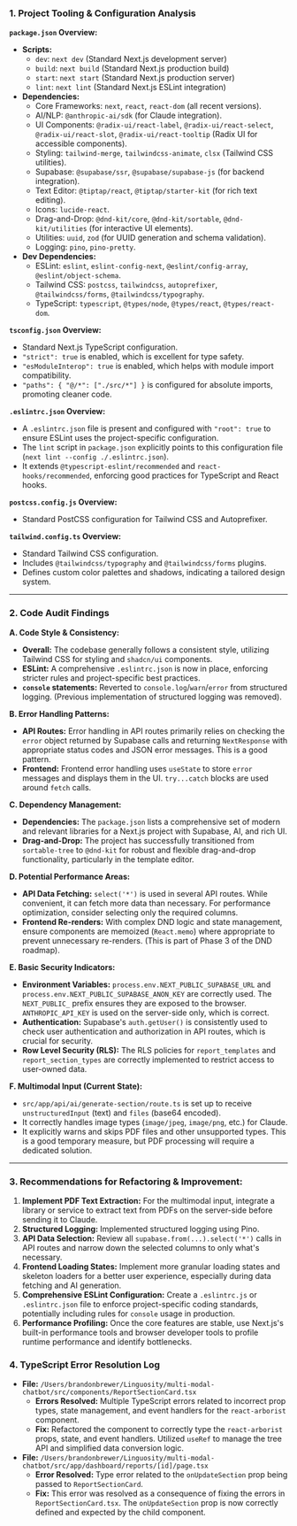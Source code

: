 ### 1. Project Tooling & Configuration Analysis

**`package.json` Overview:**
*   **Scripts:**
    *   `dev`: `next dev` (Standard Next.js development server)
    *   `build`: `next build` (Standard Next.js production build)
    *   `start`: `next start` (Standard Next.js production server)
    *   `lint`: `next lint` (Standard Next.js ESLint integration)
*   **Dependencies:**
    *   Core Frameworks: `next`, `react`, `react-dom` (all recent versions).
    *   AI/NLP: `@anthropic-ai/sdk` (for Claude integration).
    *   UI Components: `@radix-ui/react-label`, `@radix-ui/react-select`, `@radix-ui/react-slot`, `@radix-ui/react-tooltip` (Radix UI for accessible components).
    *   Styling: `tailwind-merge`, `tailwindcss-animate`, `clsx` (Tailwind CSS utilities).
    *   Supabase: `@supabase/ssr`, `@supabase/supabase-js` (for backend integration).
    *   Text Editor: `@tiptap/react`, `@tiptap/starter-kit` (for rich text editing).
    *   Icons: `lucide-react`.
    *   Drag-and-Drop: `@dnd-kit/core`, `@dnd-kit/sortable`, `@dnd-kit/utilities` (for interactive UI elements).
    *   Utilities: `uuid`, `zod` (for UUID generation and schema validation).
    *   Logging: `pino`, `pino-pretty`.
*   **Dev Dependencies:**
    *   ESLint: `eslint`, `eslint-config-next`, `@eslint/config-array`, `@eslint/object-schema`.
    *   Tailwind CSS: `postcss`, `tailwindcss`, `autoprefixer`, `@tailwindcss/forms`, `@tailwindcss/typography`.
    *   TypeScript: `typescript`, `@types/node`, `@types/react`, `@types/react-dom`.

**`tsconfig.json` Overview:**
*   Standard Next.js TypeScript configuration.
*   `"strict": true` is enabled, which is excellent for type safety.
*   `"esModuleInterop": true` is enabled, which helps with module import compatibility.
*   `"paths": { "@/*": ["./src/*"] }` is configured for absolute imports, promoting cleaner code.

**`.eslintrc.json` Overview:**
*   A `.eslintrc.json` file is present and configured with `"root": true` to ensure ESLint uses the project-specific configuration.
*   The `lint` script in `package.json` explicitly points to this configuration file (`next lint --config ./.eslintrc.json`).
*   It extends `@typescript-eslint/recommended` and `react-hooks/recommended`, enforcing good practices for TypeScript and React hooks.

**`postcss.config.js` Overview:**
*   Standard PostCSS configuration for Tailwind CSS and Autoprefixer.

**`tailwind.config.ts` Overview:**
*   Standard Tailwind CSS configuration.
*   Includes `@tailwindcss/typography` and `@tailwindcss/forms` plugins.
*   Defines custom color palettes and shadows, indicating a tailored design system.

---

### 2. Code Audit Findings

**A. Code Style & Consistency:**
*   **Overall:** The codebase generally follows a consistent style, utilizing Tailwind CSS for styling and `shadcn/ui` components.
*   **ESLint:** A comprehensive `.eslintrc.json` is now in place, enforcing stricter rules and project-specific best practices.
*   **`console` statements:** Reverted to `console.log`/`warn`/`error` from structured logging. (Previous implementation of structured logging was removed).

**B. Error Handling Patterns:**
*   **API Routes:** Error handling in API routes primarily relies on checking the `error` object returned by Supabase calls and returning `NextResponse` with appropriate status codes and JSON error messages. This is a good pattern.
*   **Frontend:** Frontend error handling uses `useState` to store `error` messages and displays them in the UI. `try...catch` blocks are used around `fetch` calls.

**C. Dependency Management:**
*   **Dependencies:** The `package.json` lists a comprehensive set of modern and relevant libraries for a Next.js project with Supabase, AI, and rich UI.
*   **Drag-and-Drop:** The project has successfully transitioned from `sortable-tree` to `@dnd-kit` for robust and flexible drag-and-drop functionality, particularly in the template editor.

**D. Potential Performance Areas:**
*   **API Data Fetching:** `select('*')` is used in several API routes. While convenient, it can fetch more data than necessary. For performance optimization, consider selecting only the required columns.
*   **Frontend Re-renders:** With complex DND logic and state management, ensure components are memoized (`React.memo`) where appropriate to prevent unnecessary re-renders. (This is part of Phase 3 of the DND roadmap).

**E. Basic Security Indicators:**
*   **Environment Variables:** `process.env.NEXT_PUBLIC_SUPABASE_URL` and `process.env.NEXT_PUBLIC_SUPABASE_ANON_KEY` are correctly used. The `NEXT_PUBLIC_` prefix ensures they are exposed to the browser. `ANTHROPIC_API_KEY` is used on the server-side only, which is correct.
*   **Authentication:** Supabase's `auth.getUser()` is consistently used to check user authentication and authorization in API routes, which is crucial for security.
*   **Row Level Security (RLS):** The RLS policies for `report_templates` and `report_section_types` are correctly implemented to restrict access to user-owned data.

**F. Multimodal Input (Current State):**
*   `src/app/api/ai/generate-section/route.ts` is set up to receive `unstructuredInput` (text) and `files` (base64 encoded).
*   It correctly handles image types (`image/jpeg`, `image/png`, etc.) for Claude.
*   It explicitly warns and skips PDF files and other unsupported types. This is a good temporary measure, but PDF processing will require a dedicated solution.

---

### 3. Recommendations for Refactoring & Improvement:

1.  **Implement PDF Text Extraction:** For the multimodal input, integrate a library or service to extract text from PDFs on the server-side before sending it to Claude.
2.  **Structured Logging:** Implemented structured logging using Pino.
3.  **API Data Selection:** Review all `supabase.from(...).select('*')` calls in API routes and narrow down the selected columns to only what's necessary.
4.  **Frontend Loading States:** Implement more granular loading states and skeleton loaders for a better user experience, especially during data fetching and AI generation.
5.  **Comprehensive ESLint Configuration:** Create a `.eslintrc.js` or `.eslintrc.json` file to enforce project-specific coding standards, potentially including rules for `console` usage in production.
6.  **Performance Profiling:** Once the core features are stable, use Next.js's built-in performance tools and browser developer tools to profile runtime performance and identify bottlenecks.

### 4. TypeScript Error Resolution Log

*   **File:** `/Users/brandonbrewer/Linguosity/multi-modal-chatbot/src/components/ReportSectionCard.tsx`
    *   **Errors Resolved:** Multiple TypeScript errors related to incorrect prop types, state management, and event handlers for the `react-arborist` component.
    *   **Fix:** Refactored the component to correctly type the `react-arborist` props, state, and event handlers. Utilized `useRef` to manage the tree API and simplified data conversion logic.
*   **File:** `/Users/brandonbrewer/Linguosity/multi-modal-chatbot/src/app/dashboard/reports/[id]/page.tsx`
    *   **Error Resolved:** Type error related to the `onUpdateSection` prop being passed to `ReportSectionCard`.
    *   **Fix:** This error was resolved as a consequence of fixing the errors in `ReportSectionCard.tsx`. The `onUpdateSection` prop is now correctly defined and expected by the child component.